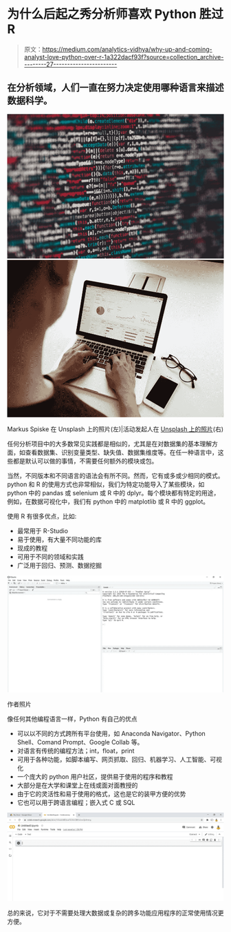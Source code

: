 # 为什么后起之秀分析师喜欢 Python 胜过 R

> 原文：<https://medium.com/analytics-vidhya/why-up-and-coming-analyst-love-python-over-r-1a322dacf93f?source=collection_archive---------27----------------------->

## 在分析领域，人们一直在努力决定使用哪种语言来描述数据科学。

![](img/fa5df72e4bfc918fab210e67e90999d9.png)![](img/f1911faf9720e9669a26232322118c2b.png)

Markus Spiske 在 Unsplash 上的照片(左)|活动发起人在 [Unsplash 上的照片](https://unsplash.com?utm_source=medium&utm_medium=referral)(右)

任何分析项目中的大多数常见实践都是相似的，尤其是在对数据集的基本理解方面，如查看数据集、识别变量类型、缺失值、数据集维度等。在任一种语言中，这些都是默认可以做的事情，不需要任何额外的模块或包。

当然，不同版本和不同语言的语法会有所不同。然而，它有或多或少相同的模式。python 和 R 的使用方式也非常相似，我们为特定功能导入了某些模块，如 python 中的 pandas 或 selenium 或 R 中的 dplyr。每个模块都有特定的用途，例如，在数据可视化中，我们有 python 中的 matplotlib 或 R 中的 ggplot。

使用 R 有很多优点，比如:

*   最常用于 R-Studio
*   易于使用，有大量不同功能的库
*   现成的教程
*   可用于不同的领域和实践
*   广泛用于回归、预测、数据挖掘

![](img/38b1890d493d3a94e4f445449a8a39b9.png)

作者照片

像任何其他编程语言一样，Python 有自己的优点

*   可以以不同的方式跨所有平台使用，如 Anaconda Navigator、Python Shell、Comand Prompt、Google Collab 等。
*   对语言有传统的编程方法；int，float，print
*   可用于各种功能，如脚本编写、网页抓取、回归、机器学习、人工智能、可视化
*   一个庞大的 python 用户社区，提供易于使用的程序和教程
*   大部分是在大学和课堂上在线或面对面教授的
*   由于它的灵活性和易于使用的格式，这也是它的装甲方便的优势
*   它也可以用于跨语言编程；嵌入式 C 或 SQL

![](img/73a361c26d29666893689a1adc7e2a11.png)

总的来说，它对于不需要处理大数据或复杂的跨多功能应用程序的正常使用情况更方便。